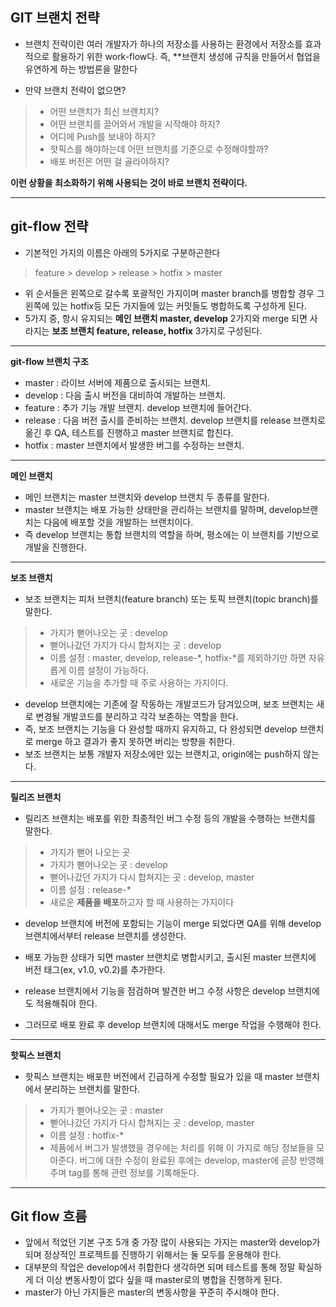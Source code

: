 **GIT 브랜치 전략**
-----

- 브랜치 전략이란 여러 개발자가 하나의 저장소를 사용하는 환경에서 저장소를 효과적으로 활용하기 위한 work-flow다. 즉, **브랜치 생성에 규칙을 만들어서 협업을 유연하게 하는 방법론을 말한다

- 만약 브랜치 전략이 없으면?
> - 어떤 브랜치가 최신 브랜치지?
> - 어떤 브랜치를 끌어와서 개발을 시작해야 하지?
> - 어디에 Push를 보내야 하지?
> - 핫픽스를 해야하는데 어떤 브랜치를 기준으로 수정해야할까?
> - 배포 버전은 어떤 걸 골라야하지?

**이런 상황을 최소화하기 위해 사용되는 것이 바로 브랜치 전략이다.**

***

**git-flow 전략**
-----
- 기본적인 가지의 이름은 아래의 5가지로 구분하곤한다
> feature > develop > release > hotfix > master

- 위 순서들은 왼쪽으로 갈수록 포괄적인 가지이며 master branch를 병합할 경우 그 왼쪽에 있는 hotfix등 모든 가지들에 있는 커밋들도 병합하도록 구성하게 된다.
- 5가지 중, 항시 유지되는 **메인 브랜치 master, develop** 2가지와 merge 되면 사라지는 **보조 브랜치 feature, release, hotfix** 3가지로 구성된다.

***

**git-flow 브랜치 구조**
- master : 라이브 서버에 제품으로 출시되는 브랜치.
- develop : 다음 출시 버전을 대비하여 개발하는 브랜치.
- feature : 추가 기능 개발 브랜치. develop 브랜치에 들어간다.
- release : 다음 버전 출시를 준비하는 브랜치. develop 브랜치를 release 브랜치로 옮긴 후 QA, 테스트를 진행하고 master 브랜치로 합친다.
- hotfix : master 브랜치에서 발생한 버그를 수정하는 브랜치.

***

**메인 브랜치**
- 메인 브랜치는 master 브랜치와 develop 브랜치 두 종류를 말한다.
- master 브랜치는 배포 가능한 상태만을 관리하는 브랜치를 말하며,
develop브랜치는 다음에 배포할 것을 개발하는 브랜치이다.
- 즉 develop 브랜치는 통합 브랜치의 역할을 하며, 평소에는 이 브랜치를 기반으로 개발을 진행한다.

***

**보조 브랜치**
- 보조 브랜치는 피처 브랜치(feature branch) 또는 토픽 브랜치(topic branch)를 말한다.
> - 가지가 뻗어나오는 곳 : develop
> - 뻗어나갔던 가지가 다시 합쳐지는 곳 : develop
> - 이름 설정 : master, develop, release-*, hotfix-*를 제외하기만 하면 자유롭게 이름 설정이 가능하다.
> - 새로운 기능을 추가할 때 주로 사용하는 가지이다.

- develop 브랜치에는 기존에 잘 작동하는 개발코드가 담겨있으며, 보조 브랜치는 새로 변경될 개발코드를 분리하고 각각 보존하는 역할을 한다.
- 즉, 보조 브랜치는 기능을 다 완성할 때까지 유지하고, 다 완성되면 develop 브랜치로 merge 하고 결과가 좋지 못하면 버리는 방향을 취한다.
- 보조 브랜치는 보통 개발자 저장소에만 있는 브랜치고, origin에는 push하지 않는다.

***

**릴리즈 브랜치**
- 릴리즈 브랜치는 배포를 위한 최종적인 버그 수정 등의 개발을 수행하는 브랜치를 말한다.
> - 가지가 뻗어 나오는 곳
> - 가지가 뻗어나오는 곳 : develop
> - 뻗어나갔던 가지가 다시 합쳐지는 곳 : develop, master
> - 이름 설정 : release-*
> - 새로운 **제품을 배포**하고자 할 때 사용하는 가지이다

- develop 브랜치에 버전에 포함되는 기능이 merge 되었다면 QA를 위해 develop 브랜치에서부터 release 브랜치를 생성한다. 

- 배포 가능한 상태가 되면 master 브랜치로 병합시키고, 출시된 master 브랜치에 버전 태그(ex, v1.0, v0.2)를 추가한다.

- release 브랜치에서 기능을 점검하며 발견한 버그 수정 사항은 develop 브랜치에도 적용해줘야 한다.

- 그러므로 배포 완료 후 develop 브랜치에 대해서도 merge 작업을 수행해야 한다. 

***

**핫픽스 브랜치**

- 핫픽스 브랜치는 배포한 버전에서 긴급하게 수정할 필요가 있을 때 master 브랜치에서 분리하는 브랜치를 말한다.  
> - 가지가 뻗어나오는 곳 : master
> - 뻗어나갔던 가지가 다시 합쳐지는 곳 : develop, master
> - 이름 설정 : hotfix-*
> - 제품에서 버그가 발생했을 경우에는 처리를 위해 이 가지로 해당 정보들을 모아준다. 버그에 대한 수정이 완료된 후에는 develop, master에 곧장 반영해주며 tag를 통해 관련 정보를 기록해둔다.

***

**Git flow 흐름**
---------

- 앞에서 적었던 기본 구조 5개 중 가장 많이 사용되는 가지는 master와 develop가 되며 정상적인 프로젝트를 진행하기 위해서는 둘 모두를 운용해야 한다.
- 대부분의 작업은 develop에서 취합한다 생각하면 되며 테스트를 통해 정말 확실하게 더 이상 변동사항이 없다 싶을 때 master로의 병합을 진행하게 된다.
- master가 아닌 가지들은 master의 변동사항을 꾸준히 주시해야 한다.
